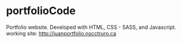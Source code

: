# portfolioCode
Portfolio website. Developed with HTML, CSS - SASS, and Javascript.
working site:  http://juanportfolio.nscctruro.ca

